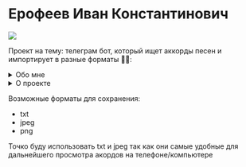 # Ерофеев Иван Константинович
[![](https://img.shields.io/badge/-@vanish007-%23181717?style=flat-square&logo=github)](https://github.com/vanish007)

Проект на тему: телеграм бот, который ищет аккорды песен и импортирует в разные форматы 🎸🎶:
<details>
<summary>
  Обо мне
</summary>
🐱 Люблю котов

![alt text](https://png.pngtree.com/png-clipart/20230511/ourmid/pngtree-isolated-cat-on-white-background-png-image_7094927.png)

💻 Языки программирования, на которых я пишу:
  <p>
  <img title="Python" alt="Python" src="https://raw.githubusercontent.com/Thomas-George-T/Thomas-George-T/master/assets/python.svg" width="40" height="40" style="vertical-align:down; margin:4px"/>
  <img title="С++" alt="С++" src="https://raw.githubusercontent.com/isocpp/logos/master/cpp_logo.png" alt="C++ Logo" width="40" height="40" />
  </p>
📖 Учусь в 11 классе
</details>
<details>
<summary>
  О проекте
</summary>
  Бот в телеграме, которому ты пишешь название песни, а в ответ он скидывает аккорды к песни. Будет возможность выбрать формат, например .txt или .jpeg, тогда бот скинет либо текстовый файл, либо фотографию, которые можно скачать. Он также будет сохранять ваши песни, так что в следующий раз вы можете напримую зайти в бота в раздел "библиотека". В планах также добавить вариант, в котором бот скидывает ноты.
  Полезность бота: он облегчает поиск аккордов. Нельзя сказать, что без него тяжело обойтись, но тем не менее, он автоматизирует рутинные задачи для начинающих и продвинутых музыкантов.
</details>

Возможные форматы для сохранения:

* txt
* jpeg
* png

Точко буду использовать txt и jpeg так как они самые удобные для дальнейшего просмотра акордов на телефоне/компьютере



  

